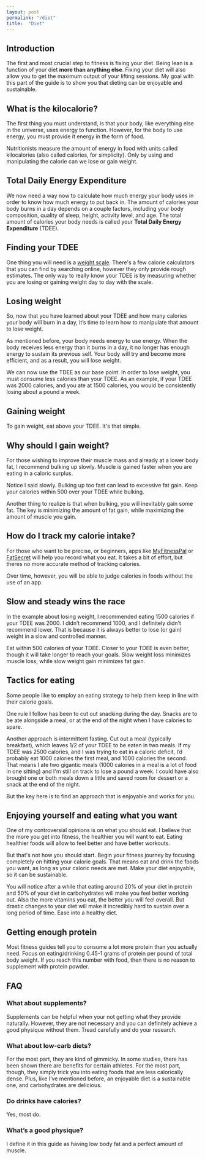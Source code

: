 ```yaml
---
layout: post
permalink: "/diet"
title:  "Diet"
---
```


## Introduction

The first and most crucial step to fitness is fixing your diet. Being lean is a function of your diet **more than anything else**. Fixing your diet will also allow you to get the maximum output of your lifting sessions. My goal with this part of the guide is to show you that dieting can be enjoyable and sustainable.

## What is the kilocalorie?

The first thing you must understand, is that your body, like everything else in the universe, uses energy to function. However, for the body to use energy, you must provide it energy in the form of food.

Nutritionists measure the amount of energy in food with units called kilocalories (also called calories, for simplicity). Only by using and manipulating the calorie can we lose or gain weight.

## Total Daily Energy Expenditure

We now need a way now to calculate how much energy your body uses in order to know how much energy to put back in. The amount of calories your body burns in a day depends on a couple factors, including your body composition, quality of sleep, height, activity level, and age. The total amount of calories your body needs is called your **Total Daily Energy Expenditure** (TDEE).

## Finding your TDEE

One thing you will need is a [weight scale](https://www.amazon.com/gp/product/B00F3J9G1W/ref=as_li_tl?ie=UTF8&camp=1789&creative=9325&creativeASIN=B00F3J9G1W&linkCode=as2&tag=hartsguide-20&linkId=ea307dbfdfffbe12d48d18c3d6bcaed2). There's a few calorie calculators that you can find by searching online, however they only provide rough estimates. The only way to really know your TDEE is by measuring whether you are losing or gaining weight day to day with the scale.

## Losing weight

So, now that you have learned about your TDEE and how many calories your body will burn in a day, it’s time to learn how to manipulate that amount to lose weight.

As mentioned before, your body needs energy to use energy. When the body receives less energy than it burns in a day, it no longer has enough energy to sustain its previous self. Your body will try and become more efficient, and as a result, you will lose weight.

We can now use the TDEE as our base point. In order to lose weight, you must consume less calories than your TDEE. As an example, if your TDEE was 2000 calories, and you ate at 1500 calories, you would be consistently losing about a pound a week.

## Gaining weight

To gain weight, eat above your TDEE. It's that simple.

## Why should I gain weight?

For those wishing to improve their muscle mass and already at a lower body fat, I recommend bulking up slowly. Muscle is gained faster when you are eating in a caloric surplus.

Notice I said slowly. Bulking up too fast can lead to excessive fat gain. Keep your calories within 500 over your TDEE while bulking.

Another thing to realize is that when bulking, you will inevitably gain some fat. The key is minimizing the amount of fat gain, while maximizing the amount of muscle you gain.

## How do I track my calorie intake?

For those who want to be precise, or beginners, apps like [MyFitnessPal](//www.myfitnesspal.com) or [FatSecret](//www.fatsecret.com) will help you record what you eat. It takes a bit of effort, but theres no more accurate method of tracking calories.

Over time, however, you will be able to judge calories in foods without the use of an app.

## Slow and steady wins the race

In the example about losing weight, I recommended eating 1500 calories if your TDEE was 2000. I didn’t recommend 1000, and I definitely didn’t recommend lower. That is because it is always better to lose (or gain) weight in a slow and controlled manner.

Eat within 500 calories of your TDEE. Closer to your TDEE is even better, though it will take longer to reach your goals. Slow weight loss minimizes muscle loss, while slow weight gain minimizes fat gain.

## Tactics for eating

Some people like to employ an eating strategy to help them keep in line with their calorie goals.

One rule I follow has been to cut out snacking during the day. Snacks are to be ate alongside a meal, or at the end of the night when I have calories to spare.

Another approach is intermittent fasting. Cut out a meal (typically breakfast), which leaves 1/2 of your TDEE to be eaten in two meals. If my TDEE was 2500 calories, and I was trying to eat in a caloric deficit, I’d probably eat 1000 calories the first meal, and 1000 calories the second. That means I ate two gigantic meals (1000 calories in a meal is a lot of food in one sitting) and I'm still on track to lose a pound a week. I could have also brought one or both meals down a little and saved room for dessert or a snack at the end of the night.

But the key here is to find an approach that is enjoyable and works for you.

## Enjoying yourself and eating what you want

One of my controversial opinions is on what you should eat. I believe that the more you get into fitness, the healthier you will want to eat. Eating healthier foods will allow to feel better and have better workouts.

But that's not how you should start. Begin your fitness journey by focusing completely on hitting your calorie goals. That means eat and drink the foods you want, as long as your caloric needs are met. Make your diet enjoyable, so it can be sustainable.

You will notice after a while that eating around 20% of your diet in protein and 50% of your diet in carbohydrates will make you feel better working out. Also the more vitamins you eat, the better you will feel overall. But drastic changes to your diet will make it incredibly hard to sustain over a long period of time. Ease into a healthy diet.

## Getting enough protein

Most fitness guides tell you to consume a lot more protein than you actually need. Focus on eating/drinking 0.45-1 grams of protein per pound of total body weight. If you reach this number with food, then there is no reason to supplement with protein powder.

## FAQ

### What about supplements?

Supplements can be helpful when your not getting what they provide naturally. However, they are not necessary and you can definitely achieve a good physique without them. Tread carefully and do your research.

### What about low-carb diets?

For the most part, they are kind of gimmicky. In some studies, there has been shown there are benefits for certain athletes. For the most part, though, they simply trick you into eating foods that are less calorically dense. Plus, like I’ve mentioned before, an enjoyable diet is a sustainable one, and carbohydrates are delicious.

### Do drinks have calories?

Yes, most do.

### What’s a good physique?

I define it in this guide as having low body fat and a perfect amount of muscle.
